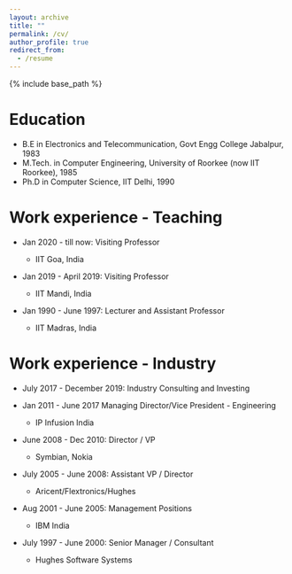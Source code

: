 ```yaml
---
layout: archive
title: ""
permalink: /cv/
author_profile: true
redirect_from:
  - /resume
---
```


{% include base_path %}

Education
======
* B.E in Electronics and Telecommunication, Govt Engg College Jabalpur, 1983
* M.Tech. in Computer Engineering, University of Roorkee (now IIT Roorkee), 1985
* Ph.D in Computer Science, IIT Delhi, 1990 

Work experience - Teaching
======
* Jan 2020 - till now: Visiting Professor
  * IIT Goa, India

* Jan 2019 - April 2019: Visiting Professor
  * IIT Mandi, India

* Jan 1990 - June 1997: Lecturer and Assistant Professor
  * IIT Madras, India

Work experience - Industry
======

* July 2017 - December 2019: Industry Consulting and Investing

* Jan 2011 - June 2017 Managing Director/Vice President - Engineering
  * IP Infusion India

* June 2008 - Dec 2010: Director / VP 
  * Symbian, Nokia

* July 2005 - June 2008: Assistant VP / Director
  * Aricent/Flextronics/Hughes

* Aug 2001 - June 2005: Management Positions
  * IBM India

* July 1997 - June 2000: Senior Manager / Consultant
  * Hughes Software Systems

  
